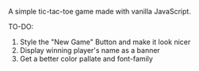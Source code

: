 A simple tic-tac-toe game made with vanilla JavaScript.

TO-DO:

1. Style the "New Game" Button and make it look nicer
2. Display winning player's name as a banner
3. Get a better color pallate and font-family
